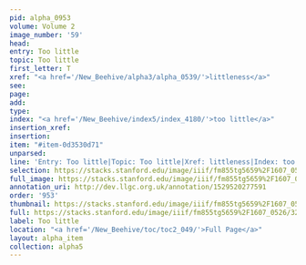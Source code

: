 ```yaml
---
pid: alpha_0953
volume: Volume 2
image_number: '59'
head: 
entry: Too little
topic: Too little
first_letter: T
xref: "<a href='/New_Beehive/alpha3/alpha_0539/'>littleness</a>"
see: 
page: 
add: 
type: 
index: "<a href='/New_Beehive/index5/index_4180/'>too little</a>"
insertion_xref: 
insertion: 
item: "#item-0d3530d71"
unparsed: 
line: 'Entry: Too little|Topic: Too little|Xref: littleness|Index: too little|#item-0d3530d71'
selection: https://stacks.stanford.edu/image/iiif/fm855tg5659%2F1607_0526/327,2481,3057,250/full/0/default.jpg
full_image: https://stacks.stanford.edu/image/iiif/fm855tg5659%2F1607_0526/full/full/0/default.jpg
annotation_uri: http://dev.llgc.org.uk/annotation/1529520277591
order: '953'
thumbnail: https://stacks.stanford.edu/image/iiif/fm855tg5659%2F1607_0526/327,2481,600,180/250,/0/default.jpg
full: https://stacks.stanford.edu/image/iiif/fm855tg5659%2F1607_0526/327,2481,3057,250/full/0/default.jpg
label: Too little
location: "<a href='/New_Beehive/toc/toc2_049/'>Full Page</a>"
layout: alpha_item
collection: alpha5
---
```

